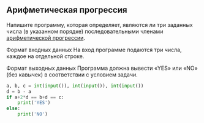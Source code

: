 ## Арифметическая прогрессия
Напишите программу, которая определяет, являются ли три заданных числа (в указанном порядке) последовательными членами [арифметической прогрессии](https://ru.wikipedia.org/wiki/%D0%90%D1%80%D0%B8%D1%84%D0%BC%D0%B5%D1%82%D0%B8%D1%87%D0%B5%D1%81%D0%BA%D0%B0%D1%8F_%D0%BF%D1%80%D0%BE%D0%B3%D1%80%D0%B5%D1%81%D1%81%D0%B8%D1%8F).

Формат входных данных
На вход программе подаются три числа, каждое на отдельной строке.

Формат выходных данных
Программа должна вывести «YES» или «NO» (без кавычек) в соответствии с условием задачи. 

```python
a, b, c = int(input()), int(input()), int(input())
d = b - a
if a+2*d == b+d == c:
    print('YES')
else:
    print('NO')
```
